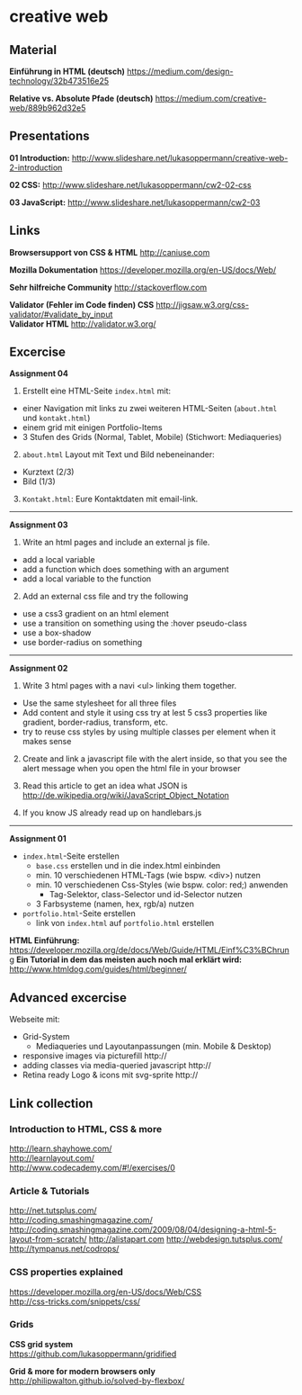 # creative web

## Material
**Einführung in HTML (deutsch)** https://medium.com/design-technology/32b473516e25

**Relative vs. Absolute Pfade (deutsch)** https://medium.com/creative-web/889b962d32e5


## Presentations

**01 Introduction:** http://www.slideshare.net/lukasoppermann/creative-web-2-introduction

**02 CSS:** http://www.slideshare.net/lukasoppermann/cw2-02-css

**03 JavaScript:** http://www.slideshare.net/lukasoppermann/cw2-03

## Links

**Browsersupport von CSS & HTML** http://caniuse.com

**Mozilla Dokumentation** https://developer.mozilla.org/en-US/docs/Web/

**Sehr hilfreiche Community** http://stackoverflow.com

**Validator (Fehler im Code finden) CSS** http://jigsaw.w3.org/css-validator/#validate_by_input  
**Validator HTML** http://validator.w3.org/

## Excercise

**Assignment 04**   
1. Erstellt eine HTML-Seite `index.html` mit:
* einer Navigation mit links zu zwei weiteren HTML-Seiten (`about.html` und `kontakt.html`)
* einem grid mit einigen Portfolio-Items
* 3 Stufen des Grids (Normal, Tablet, Mobile) (Stichwort: Mediaqueries)

2. `about.html` Layout mit Text und Bild nebeneinander:
* Kurztext (2/3)
* Bild (1/3)

3. `Kontakt.html`:
Eure Kontaktdaten mit email-link.

-----

**Assignment 03**

1. Write an html pages and include an external js file.
 * add a local variable
 * add a function which does something with an
argument
 * add a local variable to the function


2. Add an external css file and try the following
 * use a css3 gradient on an html element
 * use a transition on something using the :hover
pseudo-class
 * use a box-shadow
 * use border-radius on something

-----

**Assignment 02**  
1. Write 3 html pages with a navi \<ul> linking them
together.
 * Use the same stylesheet for all three files
 * Add content and style it using css try at lest 5 css3 properties like gradient, border-radius, transform, etc.
 * try to reuse css styles by using multiple classes per element when it makes sense

2. Create and link a javascript file with the alert inside, so that you see the alert message when you open the html file in your browser

3. Read this article to get an idea what JSON is
http://de.wikipedia.org/wiki/JavaScript_Object_Notation

4. If you know JS already read up on handlebars.js

-----

**Assignment 01**
* `index.html`-Seite erstellen
  * `base.css` erstellen und in die index.html einbinden
  * min. 10 verschiedenen HTML-Tags (wie bspw. \<div>) nutzen
  * min. 10 verschiedenen Css-Styles (wie bspw. color: red;) anwenden
    * Tag-Selektor, class-Selector und id-Selector nutzen
  * 3 Farbsysteme (namen, hex, rgb/a) nutzen
* `portfolio.html`-Seite erstellen
  * link von `index.html` auf `portfolio.html` erstellen

**HTML Einführung:** https://developer.mozilla.org/de/docs/Web/Guide/HTML/Einf%C3%BChrung
**Ein Tutorial in dem das meisten auch noch mal erklärt wird:** http://www.htmldog.com/guides/html/beginner/

## Advanced excercise 
Webseite mit:
* Grid-System
	* Mediaqueries und Layoutanpassungen (min. Mobile & Desktop)
* responsive images via picturefill http://
* adding classes via media-queried javascript http://
* Retina ready Logo & icons mit svg-sprite http://

## Link collection

### Introduction to HTML, CSS & more
http://learn.shayhowe.com/  
http://learnlayout.com/  
http://www.codecademy.com/#!/exercises/0  

### Article & Tutorials
http://net.tutsplus.com/  
http://coding.smashingmagazine.com/  
http://coding.smashingmagazine.com/2009/08/04/designing-a-html-5-layout-from-scratch/
http://alistapart.com
http://webdesign.tutsplus.com/
http://tympanus.net/codrops/

### CSS properties explained
https://developer.mozilla.org/en-US/docs/Web/CSS  
http://css-tricks.com/snippets/css/

### Grids
**CSS grid system**  
https://github.com/lukasoppermann/gridified

**Grid & more for modern browsers only**  
http://philipwalton.github.io/solved-by-flexbox/
